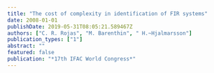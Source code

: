 ```yaml
---
title: "The cost of complexity in identification of FIR systems"
date: 2008-01-01
publishDate: 2019-05-31T08:05:21.589467Z
authors: ["C. R. Rojas", "M. Barenthin", " H.~Hjalmarsson"]
publication_types: ["1"]
abstract: ""
featured: false
publication: "*17th IFAC World Congress*"
---
```


